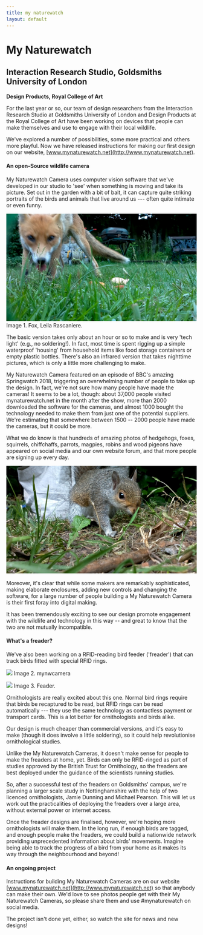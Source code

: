 ```yaml
---
title: my naturewatch
layout: default
---
```


# My Naturewatch
## Interaction Research Studio, Goldsmiths University of London
**Design Products, Royal College of Art**

For the last year or so, our team of design researchers from the Interaction Research Studio at Goldsmiths University of London and Design Products at the Royal College of Art have been working on devices that people can make themselves and use to engage with their local wildlife.

We've explored a number of possibilities, some more practical and others more playful. Now we have released instructions for making our first design on our website, [www.mynaturewatch.net](http://www.mynaturewatch.net).

#### An open-Source wildlife camera

My Naturewatch Camera uses computer vision software that we've developed in our studio to 'see' when something is moving and take its picture. Set out in the garden with a bit of bait, it can capture quite striking portraits of the birds and animals that live around us --- often quite intimate or even funny.

![](Images/24_Naturewatch/24_Naturewatch_Image1.jpg)
Image 1. Fox, Leila Rascaniere.

The basic version takes only about an hour or so to make and is very 'tech light' (e.g., no soldering!). In fact, most time is spent rigging up a simple waterproof 'housing' from household items like food storage containers or empty plastic bottles. There's also an infrared version that takes nighttime pictures, which is only a little more challenging to make.

My Naturewatch Camera featured on an episode of BBC's amazing Springwatch 2018, triggering an overwhelming number of people to take up the design. In fact, we're not sure how many people have made the cameras! It seems to be a lot, though: about 37,000 people visited mynaturewatch.net in the month after the show, more than 2000 downloaded the software for the cameras, and almost 1000 bought the technology needed to make them from just one of the potential suppliers. We're estimating that somewhere between 1500 -- 2000 people have made the cameras, but it could be more.

What we do know is that hundreds of amazing photos of hedgehogs, foxes, squirrels, chiffchaffs, parrots, magpies, robins and wood pigeons have appeared on social media and our own website forum, and that more people are signing up every day.

![](Images/24_Naturewatch/24_Naturewatch_Image4.jpg)

Moreover, it's clear that while some makers are remarkably sophisticated, making elaborate enclosures, adding new controls and changing the software, for a large number of people building a My Naturewatch Camera is their first foray into digital making.

It has been tremendously exciting to see our design promote engagement with the wildlife and technology in this way -- and great to know that the two are not mutually incompatible.

#### What's a freader?

We've also been working on a RFID-reading bird feeder ('freader') that can track birds fitted with special RFID rings.

![](Images/24_Naturewatch/24_Naturewatch_Image2.jpg)
Image 2. mynwcamera

![](Images/24_Naturewatch/24_Naturewatch_Image3.jpg)
Image 3. Feader.

Ornithologists are really excited about this one. Normal bird rings require that birds be recaptured to be read, but RFID rings can be read automatically --- they use the same technology as contactless payment or transport cards. This is a lot better for ornithologists and birds alike.

Our design is much cheaper than commercial versions, and it's easy to make (though it does involve a little soldering), so it could help revolutionise ornithological studies.

Unlike the My Naturewatch Cameras, it doesn't make sense for people to make the freaders at home, yet. Birds can only be RFID-ringed as part of studies approved by the British Trust for Ornithology, so the freaders are best deployed under the guidance of the scientists running studies.

So, after a successful test of the freaders on Goldsmiths' campus, we're planning a larger scale study in Nottinghamshire with the help of two licenced ornithologists, Jamie Dunning and Michael Pearson. This will let us work out the practicalities of deploying the freaders over a large area, without external power or internet access.

Once the freader designs are finalised, however, we're hoping more ornithologists will make them. In the long run, if enough birds are tagged, and enough people make the freaders, we could build a nationwide network providing unprecedented information about birds' movements. Imagine being able to track the progress of a bird from your home as it makes its way through the neighbourhood and beyond!

#### An ongoing project

Instructions for building My Naturewatch Cameras are on our website [www.mynaturewatch.net](http://www.mynaturewatch.net) so that anybody can make their own. We'd love to see photos people get with their My Naturewatch Cameras, so please share them and use \#mynaturewatch on social media.

The project isn't done yet, either, so watch the site for news and new designs!
